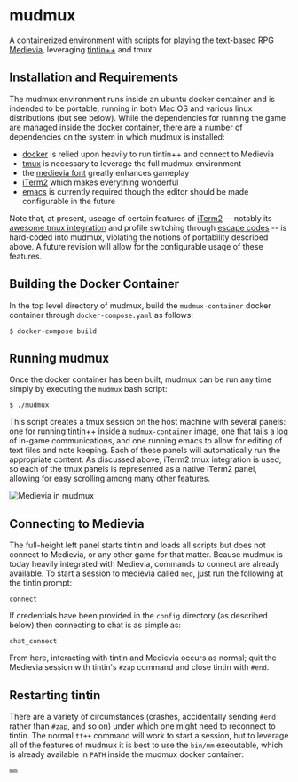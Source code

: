 # mudmux
A containerized environment with scripts for playing the text-based RPG [Medievia](http://www.medievia.com/), leveraging [tintin++](https://sourceforge.net/projects/tintin/) and tmux.

## Installation and Requirements

The mudmux environment runs inside an ubuntu docker container and is indended to be portable, running in both Mac OS and various linux distributions (but see below). While the dependencies for running the game are managed inside the docker container, there are a number of dependencies on the system in which mudmux is installed:

* [docker](https://www.docker.com/) is relied upon heavily to run tintin++ and connect to Medievia
* [tmux](https://en.wikipedia.org/wiki/Tmux) is necessary to leverage the full mudmux environment
* the [medievia font](http://www.medievia.com/fonts.html) greatly enhances gameplay
* [iTerm2](https://iterm2.com) which makes everything wonderful
* [emacs](https://www.gnu.org/software/emacs/) is currently required though the editor should be made configurable in the future

Note that, at present, useage of certain features of [iTerm2](https://iterm2.com) -- notably its [awesome tmux integration](https://iterm2.com/documentation-tmux-integration.html) and profile switching through [escape codes](https://iterm2.com/documentation-escape-codes.html) -- is hard-coded into mudmux, violating the notions of portability described above. A future revision will allow for the configurable usage of these features.

## Building the Docker Container

In the top level directory of mudmux, build the `mudmux-container` docker container through `docker-compose.yaml` as follows:

```
$ docker-compose build
```

## Running mudmux

Once the docker container has been built, mudmux can be run any time simply by executing the `mudmux` bash script:

```
$ ./mudmux
```

This script creates a tmux session on the host machine with several panels: one for running tintin++ inside a `mudmux-container` image, one that tails a log of in-game communications, and one running emacs to allow for editing of text files and note keeping. Each of these panels will automatically run the appropriate content. As discussed above, iTerm2 tmux integration is used, so each of the tmux panels is represented as a native iTerm2 panel, allowing for easy scrolling among many other features.

![Medievia in mudmux](data/medievia_in_mudmux.png)

## Connecting to Medievia

The full-height left panel starts tintin and loads all scripts but does not connect to Medievia, or any other game for that matter. Bcause mudmux is today heavily integrated with Medievia, commands to connect are already available. To start a session to medievia called `med`, just run the following at the tintin prompt:

```
connect
```

If credentials have been provided in the `config` directory (as described below) then connecting to chat is as simple as:

```
chat_connect
```

From here, interacting with tintin and Medievia occurs as normal; quit the Medievia session with tintin's `#zap` command and close tintin with `#end`.

## Restarting tintin

There are a variety of circumstances (crashes, accidentally sending `#end` rather than `#zap`, and so on)  under which one might need to reconnect to tintin. The normal `tt++` command will work to start a session, but to leverage all of the features of mudmux it is best to use the `bin/mm` executable, which is already available in `PATH` inside the mudmux docker container:

```
mm
```
